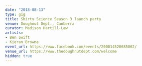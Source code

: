 ```yaml
---
date: "2018-08-13"
type: gig
title: Shirty Science Season 3 launch party
venue: Doughnut Dept., Canberra
curator: Madison Hartill-Law
artists:
- Ben Swift
- Kieran Browne
event_url: https://www.facebook.com/events/200014520685862/
venue_url: https://www.thedoughnutdept.com/welcome
hidden: true
---
```


